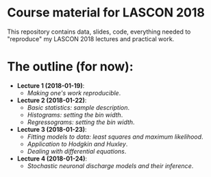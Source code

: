 # Course material for LASCON 2018

This repository contains data, slides, code, everything needed to "reproduce" my LASCON 2018 lectures and practical work.

# The outline (for now):

- **Lecture 1 (2018-01-19)**: 
    + *Making one's work reproducible*.
- **Lecture 2 (2018-01-22)**: 
    + *Basic statistics: sample description*.
    + *Histograms: setting the bin width*.
    + *Regressograms: setting the bin width*.
- **Lecture 3 (2018-01-23)**:
    + *Fitting models to data: least squares and maximum likelihood*.
    + *Application to Hodgkin and Huxley*.
    + *Dealing with differential equations*.
- **Lecture 4 (2018-01-24)**:
    + *Stochastic neuronal discharge models and their inference*.
